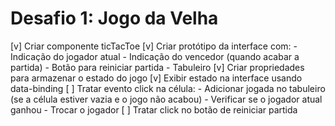 Desafio 1: Jogo da Velha
========================

[v] Criar componente ticTacToe
[v] Criar protótipo da interface com:
    - Indicação do jogador atual
    - Indicação do vencedor (quando acabar a partida)
    - Botão para reiniciar partida
    - Tabuleiro
[v] Criar propriedades para armazenar o estado do jogo
[v] Exibir estado na interface usando data-binding
[ ] Tratar evento click na célula:
    - Adicionar jogada no tabuleiro (se a célula estiver vazia e o jogo não acabou)
    - Verificar se o jogador atual ganhou
    - Trocar o jogador
[ ] Tratar click no botão de reiniciar partida
